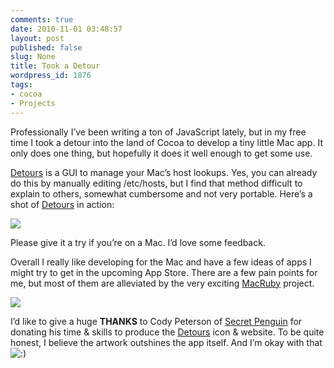 ```yaml
---
comments: true
date: 2010-11-01 03:48:57
layout: post
published: false
slug: None
title: Took a Detour
wordpress_id: 1876
tags:
- cocoa
- Projects
---
```


Professionally I’ve been writing a ton of JavaScript lately, but in my free time I took a detour into the land of Cocoa to develop a tiny little Mac app. It only does one thing, but hopefully it does it well enough to get some use.




[Detours](http://detoursapp.com/) is a GUI to manage your Mac’s host lookups. Yes, you can already do this by manually editing /etc/hosts, but I find that method difficult to explain to others, somewhat cumbersome and not very portable. Here’s a shot of [Detours](http://detoursapp.com) in action:




[![](http://blog.jerodsanto.net/wp-content/uploads/2010/10/Detours.png)](http://detoursapp.com)




Please give it a try if you’re on a Mac. I’d love some feedback.




Overall I really like developing for the Mac and have a few ideas of apps I might try to get in the upcoming App Store. There are a few pain points for me, but most of them are alleviated by the very exciting [MacRuby](http://www.macruby.org/) project.




[![](http://blog.jerodsanto.net/wp-content/uploads/2010/10/dock.png)](http://detoursapp.com)




I’d like to give a huge **THANKS** to Cody Peterson of [Secret Penguin](http://secretpenguin.com) for donating his time & skills to produce the [Detours](http://detoursapp.com) icon & website. To be quite honest, I believe the artwork outshines the app itself. And I’m okay with that ![:)](http://blog.jerodsanto.net/wp-includes/images/smilies/icon_smile.gif)
